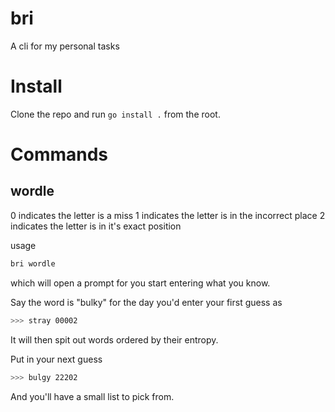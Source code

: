 # bri

A cli for my personal tasks

# Install

Clone the repo and run `go install .` from the root.

# Commands

## wordle

0 indicates the letter is a miss
1 indicates the letter is in the incorrect place
2 indicates the letter is in it's exact position

usage

```bash
bri wordle
```

which will open a prompt for you start entering what you know.

Say the word is "bulky" for the day you'd enter your first guess as

```bash
>>> stray 00002
```

It will then spit out words ordered by their entropy.

Put in your next guess

```bash
>>> bulgy 22202
```

And you'll have a small list to pick from.
